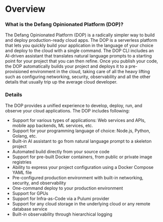 # Overview

### **What is the Defang Opinionated Platform (DOP)?**

The Defang Opinionated Platform (DOP) is a radically simpler way to build and deploy production-ready cloud apps. The DOP is a serverless platform that lets you quickly build your application in the language of your choice and deploy to the cloud with a single command. The DOP CLI includes an AI-driven assistant that translates natural language prompts to a starting point for your project that you can then refine. Once you publish your code, the DOP automatically builds your project and deploys it to a pre-provisioned environment in the cloud, taking care of all the heavy lifting such as configuring networking, security, observability and all the other details that usually trip up the average cloud developer. 

### **Details** 

The DOP provides a unified experience to develop, deploy, run, and observe your cloud applications. The DOP includes following:

- Support for various types of applications: Web services and APIs, mobile app backends, ML services, etc.
- Support for your programming language of choice: Node.js, Python, Golang, etc.
- Built-in AI assistant to go from natural language prompt to a skeleton project
- Automated build directly from your source code
- Support for pre-built Docker containers, from public or private image registries
- Ability to express your project configuration using a Docker Compose YAML file
- Pre-configured production environment with built-in networking, security, and observability
- One-command deploy to your production environment
- Support for GPUs
- Support for Infra-as-Code via a Pulumi provider
- Support for any cloud storage in the underlying cloud or any remote database service
- Built-in observability through hierarchical logging

